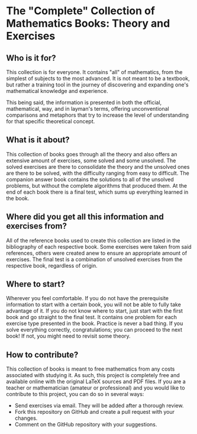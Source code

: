 # The "Complete" Collection of Mathematics Books: Theory and Exercises

## Who is it for?
This collection is for everyone. It contains "all" of mathematics, from the simplest of subjects
to the most advanced. It is not meant to be a textbook, but rather a training tool in the journey
of discovering and expanding one's mathematical knowledge and experience.

This being said, the information is presented in both the official, mathematical, way,
and in layman's terms, offering unconventional comparisons and metaphors that try
to increase the level of understanding for that specific theoretical concept.

## What is it about?
This collection of books goes through all the theory and also offers an extensive amount of exercises,
some solved and some unsolved. The solved exercises are there to consolidate the theory
and the unsolved ones are there to be solved, with the difficulty ranging from easy to difficult.
The companion answer book contains the solutions to all of the unsolved problems,
but without the complete algorithms that produced them.
At the end of each book there is a final test, which sums up everything learned in the book.

## Where did you get all this information and exercises from?
All of the reference books used to create this collection are listed in the bibliography of each respective book.
Some exercises were taken from said references, others were created anew to ensure an appropriate amount of exercises.
The final test is a combination of unsolved exercises from the respective book, regardless of origin.

## Where to start?
Wherever you feel comfortable. If you do not have the prerequisite information to start with a certain book,
you will not be able to fully take advantage of it. If you do not know where to start, just start with the first
book and go straight to the final test. It contains one problem for each exercise type presented in the book.
Practice is never a bad thing. If you solve everything correctly, congratulations; you can proceed to the next book!
If not, you might need to revisit some theory.

## How to contribute?
This collection of books is meant to free mathematics from any costs associated with studying it.
As such, this project is completely free and available online with the original LaTeX sources and PDF files.
If you are a teacher or mathematician (amateur or professional) and you would like to contribute to
this project, you can do so in several ways:
- Send exercises via email. They will be added after a thorough review.
- Fork this repository on GitHub and create a pull request with your changes.
- Comment on the GitHub repository with your suggestions.
